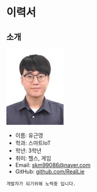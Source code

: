 # 이력서

## 소개
![프로필이미지](https://github.com/RealLie/RealLie/blob/main/20220811181854_00027.jpg)
- 이름: 유근영
- 학과: 스마트IoT
- 학년: 3학년
- 취미: 헬스, 게임 
- Email: skm99086@naver.com
- GitHub: [github.com/RealLie](https://github.com/RealLie)

```
개발자가 되기위해 노력중 입니다.
```

